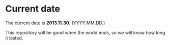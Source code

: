 # Current date

The current date is **2013.11.30.** (YYYY.MM.DD.)

This repository will be good when the world ends, so we will know how long it lasted.